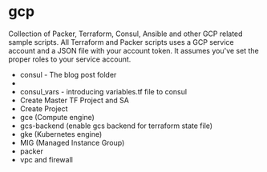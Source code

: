 # gcp
Collection of Packer, Terraform, Consul, Ansible and other GCP related sample scripts.
All Terraform and Packer scripts uses a GCP service account and a JSON file with your account token.  It assumes you've set the proper roles to your service account.

* consul - The blog post folder
*
* consul_vars - introducing variables.tf file to consul
* Create Master TF Project and SA
* Create Project
* gce (Compute engine)
* gcs-backend (enable gcs backend for terraform state file)
* gke (Kubernetes engine)
* MIG (Managed Instance Group)
* packer
* vpc and firewall
